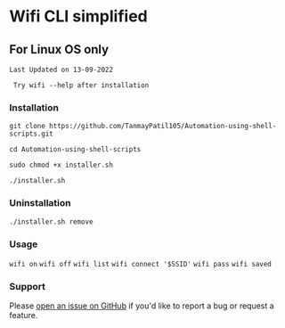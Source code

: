 # Wifi CLI simplified

## For Linux OS only

```Last Updated on 13-09-2022```

``` Try wifi --help after installation```

### Installation

```
git clone https://github.com/TanmayPatil105/Automation-using-shell-scripts.git
```
```
cd Automation-using-shell-scripts
```
```
sudo chmod +x installer.sh
```
```
./installer.sh
```
### Uninstallation

```
./installer.sh remove
```

### Usage 

```wifi on```
```wifi off```
```wifi list```
```wifi connect '$SSID'```
```wifi pass```
```wifi saved```

### Support
Please [open an issue on GitHub](https://github.com/TanmayPatil105/Automation-using-shell-scripts/issues/new) if you'd like to report a bug or request a feature.
